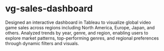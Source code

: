 # vg-sales-dashboard
Designed an interactive dashboard in Tableau to visualize global video game sales across regions including North America, Europe, Japan, and others. Analyzed trends by year, genre, and region, enabling users to explore market patterns, top-performing genres, and regional preferences through dynamic filters and visuals. 
